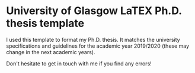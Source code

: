 # University of Glasgow LaTEX Ph.D. thesis template

I used this template to format my Ph.D. thesis. It matches the university specifications and guidelines for the academic year 2019/2020 (these may change in the next academic years).

Don't hesitate to get in touch with me if you find any errors!
